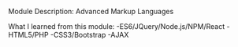 Module Description:
Advanced Markup Languages

What I learned from this module:
-ES6/JQuery/Node.js/NPM/React
-HTML5/PHP
-CSS3/Bootstrap
-AJAX
